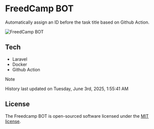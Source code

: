# FreedCamp BOT

Automatically assign an ID before the task title based on Github Action.

![FreedCamp BOT](https://repository-images.githubusercontent.com/737932867/7d34798b-2680-471c-b089-a78a718d3d6a)

## Tech

- Laravel
- Docker
- Github Action

> [!NOTE]  
> History last updated on Tuesday, June 3rd, 2025, 1:55:41 AM

## License

The Freedcamp BOT is open-sourced software licensed under the [MIT license](https://opensource.org/licenses/MIT).
